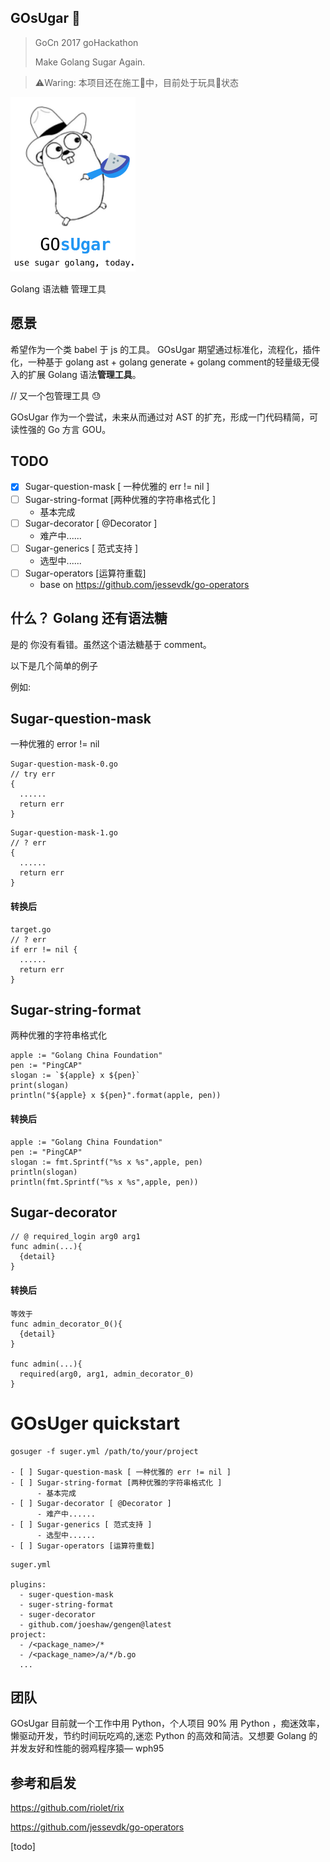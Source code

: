 ## **GOsUgar** 🍬

> GoCn 2017 goHackathon
>
> Make Golang Sugar Again.



> ⚠️Waring: 本项目还在施工🚧中，目前处于玩具🔫状态



<img src="./img/logo.png" alt="alt text" width="200" height="whatever">

Golang 语法糖 管理工具

## 愿景

希望作为一个类 babel 于 js 的工具。 GOsUgar 期望通过标准化，流程化，插件化，一种基于 golang ast + golang generate + golang comment的轻量级无侵入的扩展 Golang 语法**管理工具**。

// 又一个包管理工具 😓

GOsUgar 作为一个尝试，未来从而通过对 AST 的扩充，形成一门代码精简，可读性强的 Go 方言 GOU。

## TODO

- [x] Sugar-question-mask [ 一种优雅的 err != nil ]
- [ ] Sugar-string-format [两种优雅的字符串格式化 ]
    - 基本完成
- [ ] Sugar-decorator [ @Decorator ]
    - 难产中......
- [ ] Sugar-generics [ 范式支持 ]
    - 选型中......
- [ ] Sugar-operators [运算符重载]
    - base on https://github.com/jessevdk/go-operators

## 什么？ Golang 还有语法糖

是的 你没有看错。虽然这个语法糖基于 comment。

以下是几个简单的例子

例如:

## Sugar-question-mask

一种优雅的 error != nil

```
Sugar-question-mask-0.go
// try err
{
  ......
  return err
}
```


```
Sugar-question-mask-1.go
// ? err
{
  ......
  return err
}
```

#### 转换后

```
target.go
// ? err
if err != nil {
  ......
  return err
}
```



## Sugar-string-format

两种优雅的字符串格式化

```
apple := "Golang China Foundation"
pen := "PingCAP"
slogan := `${apple} x ${pen}`
print(slogan)
println("${apple} x ${pen}".format(apple, pen))
```

#### 转换后

```
apple := "Golang China Foundation"
pen := "PingCAP"
slogan := fmt.Sprintf("%s x %s",apple, pen)
println(slogan)
println(fmt.Sprintf("%s x %s",apple, pen))
```



## Sugar-decorator

```
// @ required_login arg0 arg1
func admin(...){
  {detail}
}
```

#### 转换后

```
等效于
func admin_decorator_0(){
  {detail}
}

func admin(...){
  required(arg0, arg1, admin_decorator_0) 
}
```



# GOsUger quickstart

```
gosuger -f suger.yml /path/to/your/project

- [ ] Sugar-question-mask [ 一种优雅的 err != nil ]
- [ ] Sugar-string-format [两种优雅的字符串格式化 ]
      - 基本完成
- [ ] Sugar-decorator [ @Decorator ]
      - 难产中......
- [ ] Sugar-generics [ 范式支持 ]
      - 选型中......
- [ ] Sugar-operators [运算符重载]

```

```
suger.yml

plugins:
  - suger-question-mask
  - suger-string-format
  - suger-decorator
  - github.com/joeshaw/gengen@latest
project:
  - /<package_name>/*
  - /<package_name>/a/*/b.go
  ...
```









## 团队

GOsUgar 目前就一个工作中用 Python，个人项目 90% 用 Python ，痴迷效率，懒驱动开发，节约时间玩吃鸡的,迷恋 Python 的高效和简洁。又想要 Golang 的并发友好和性能的弱鸡程序猿— wph95



## 参考和启发

https://github.com/riolet/rix

https://github.com/jessevdk/go-operators

[todo]